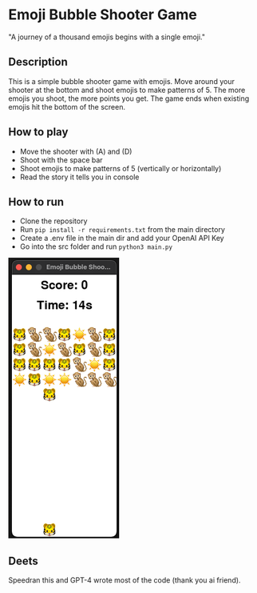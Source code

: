 # Emoji Bubble Shooter Game
"A journey of a thousand emojis begins with a single emoji."

## Description
This is a simple bubble shooter game with emojis. Move around your shooter at the bottom and shoot emojis to make patterns of 5. The more emojis you shoot, the more points you get. The game ends when existing emojis hit the bottom of the screen.

## How to play
- Move the shooter with (A) and (D)
- Shoot with the space bar
- Shoot emojis to make patterns of 5 (vertically or horizontally)
- Read the story it tells you in console

## How to run
- Clone the repository
- Run `pip install -r requirements.txt` from the main directory
- Create a .env file in the main dir and add your OpenAI API Key
- Go into the src folder and run `python3 main.py`


![Screenshot](./assets/readme/emoji-shooter.png)

## Deets
Speedran this and GPT-4 wrote most of the code (thank you ai friend).